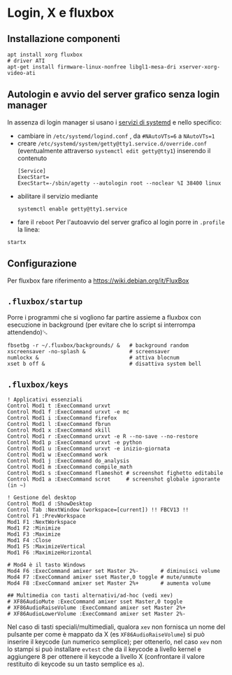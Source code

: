 # Login, X e fluxbox

## Installazione componenti
```
apt install xorg fluxbox
# driver ATI
apt-get install firmware-linux-nonfree libgl1-mesa-dri xserver-xorg-video-ati
```

## Autologin e avvio del server grafico senza login manager
In assenza di login manager si usano i [servizi di systemd](https://unix.stackexchange.com/questions/401759) e nello specifico:
- cambiare in `/etc/systemd/logind.conf` , da `#NAutoVTs=6` a `NAutoVTs=1`
- creare `/etc/systemd/system/getty@tty1.service.d/override.conf`
  (eventualmente attraverso `systemctl edit getty@tty1`) inserendo il contenuto
  ```
  [Service]
  ExecStart=
  ExecStart=-/sbin/agetty --autologin root --noclear %I 38400 linux
  ```
- abilitare il servizio mediante
  ```
  systemctl enable getty@tty1.service
  ```
- fare il `reboot`
Per l'autoavvio del server grafico al login porre in `.profile` la linea:
```
startx
```


## Configurazione
Per fluxbox fare riferimento a https://wiki.debian.org/it/FluxBox


## `.fluxbox/startup`
Porre i programmi che si vogliono far partire assieme a fluxbox con
esecuzione in background (per evitare che lo script si interrompa
attendendo)␘
```
fbsetbg -r ~/.fluxbox/backgrounds/ &   # background random
xscreensaver -no-splash &              # screensaver
numlockx &                             # attiva blocnum
xset b off &                           # disattiva system bell
```

## `.fluxbox/keys`

```
! Applicativi essenziali
Control Mod1 t :ExecCommand urxvt
Control Mod1 f :ExecCommand urxvt -e mc
Control Mod1 i :ExecCommand firefox
Control Mod1 l :ExecCommand fbrun
Control Mod1 x :ExecCommand xkill
Control Mod1 r :ExecCommand urxvt -e R --no-save --no-restore
Control Mod1 p :ExecCommand urxvt -e python
Control Mod1 u :ExecCommand urxvt -e inizio-giornata
Control Mod1 w :ExecCommand work
Control Mod1 j :ExecCommand do_analysis
Control Mod1 m :ExecCommand compile_math
Control Mod1 s :ExecCommand flameshot # screenshot fighetto editabile
Control Mod1 a :ExecCommand scrot     # screenshot globale ignorante (in ~)

! Gestione del desktop
Control Mod1 d :ShowDesktop
Control Tab :NextWindow (workspace=[current]) !! FBCV13 !!
Control F1 :PrevWorkspace
Mod1 F1 :NextWorkspace
Mod1 F2 :Minimize
Mod1 F3 :Maximize
Mod1 F4 :Close
Mod1 F5 :MaximizeVertical
Mod1 F6 :MaximizeHorizontal

# Mod4 è il tasto Windows
Mod4 F6 :ExecCommand amixer set Master 2%-       # diminuisci volume
Mod4 F7 :ExecCommand amixer sset Master,0 toggle # mute/unmute
Mod4 F8 :ExecCommand amixer set Master 2%+       # aumenta volume

## Multimedia con tasti alternativi/ad-hoc (vedi xev)
# XF86AudioMute :ExecCommand amixer sset Master,0 toggle
# XF86AudioRaiseVolume :ExecCommand amixer set Master 2%+
# XF86AudioLowerVolume :ExecCommand amixer set Master 2%-
```

Nel caso di tasti speciali/multimediali, qualora `xev` non fornisca un
nome del pulsante per come è mappato da X (es `XF86AudioRaiseVolume`)
si può inserire il keycode (un numerico semplice); per ottenerlo, nel
caso `xev` non lo stampi si può installare `evtest` che da il keycode
a livello kernel e aggiungere 8 per ottenere il keycode a livello X
(confrontare il valore restituito di keycode su un tasto semplice es
`a`).
